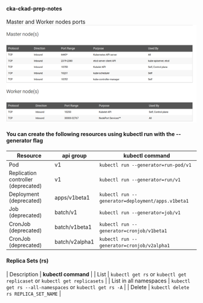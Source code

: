 #### cka-ckad-prep-notes

Master and Worker nodes ports 
![alt text](ports.png)

#### You can create the following resources using kubectl run with the --generator flag

| **Resource**  | **api group** | **kubectl command** |
| ------------- | ------------- | ------- |
| Pod  | v1  | `kubectl run --generator=run-pod/v1` |
| Replication controller (deprecated)  | v1 | `kubectl run --generator=run/v1` |
| Deployment (deprecated) | apps/v1beta1 | `kubectl run --generator=deployment/apps.v1beta1` |
| Job (deprecated) | batch/v1 | `kubectl run --generator=job/v1` |
| CronJob (deprecated) | batch/v1beta1 | `kubectl run --generator=cronjob/v1beta1` |
| CronJob (deprecated) | batch/v2alpha1 | `kubectl run --generator=cronjob/v2alpha1` |

#### Replica Sets (rs) 

| Description | **kubectl command** | 
| List | `kubectl get rs` or `kubectl get replicaset` or `kubectl get replicasets` |
| List in all namespaces | `kubectl get rs --all-namespaces` or `kubectl get rs -A` |
| Delete | `kubectl delete rs REPLICA_SET_NAME` |
